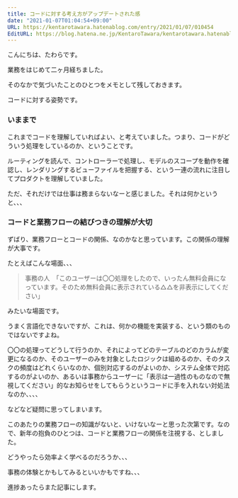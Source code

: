 ```yaml
---
title: コードに対する考え方がアップデートされた感
date: "2021-01-07T01:04:54+09:00"
URL: https://kentarotawara.hatenablog.com/entry/2021/01/07/010454
EditURL: https://blog.hatena.ne.jp/KentaroTawara/kentarotawara.hatenablog.com/atom/entry/26006613675095962
---
```


こんにちは、たわらです。

業務をはじめて二ヶ月経ちました。

そのなかで気づいたことのひとつをメモとして残しておきます。

コードに対する姿勢です。

### いままで

これまでコードを理解していればよい、と考えていました。つまり、コードがどういう処理をしているのか、ということです。

ルーティングを読んで、コントローラーで処理し、モデルのスコープを動作を確認し、レンダリングするビューファイルを把握する、という一連の流れに注目してプロダクトを理解していました。

ただ、それだけでは仕事は務まらないなーと感じました。それは何かというと、、、

### コードと業務フローの結びつきの理解が大切

ずばり、業務フローとコードの関係、なのかなと思っています。この関係の理解が大事です。

たとえばこんな場面、、、


> 事務の人　「このユーザーは〇〇処理をしたので、いったん無料会員になっています。そのため無料会員に表示されている△△を非表示にしてください」

みたいな場面です。

うまく言語化できないですが、これは、何かの機能を実装する、という類のものではないですよね。

〇〇の処理ってどうして行うのか、それによってどのテーブルのどのカラムが変更になるのか、そのユーザーのみを対象としたロジックは組めるのか、そのタスクの頻度はどれくらいなのか、個別対応するのがよいのか、システム全体で対応するのがよいのか、あるいは事務からユーザーに「表示は一過性のものなので無視してください」的なお知らせをしてもらうというコードに手を入れない対処法なのか、、、、

などなど疑問に思ってしまいます。

このあたりの業務フローの知識がないと、いけないなーと思った次第です。なので、新年の抱負のひとつは、コードと業務フローの関係を注視する、としました。

どうやったら効率よく学べるのだろうか、、、

事務の体験とかもしてみるといいかもですね、、、

進捗あったらまた記事にします。
